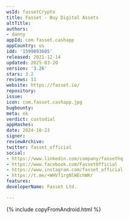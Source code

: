 ```yaml
---
wsId: fassetCrypto
title: Fasset - Buy Digital Assets
altTitle: 
authors:
- danny
appId: com.fasset.cashapp
appCountry: us
idd: '1599893605'
released: 2021-12-14
updated: 2025-03-20
version: '3.26'
stars: 3.2
reviews: 11
website: https://fasset.io/
repository: 
issue: 
icon: com.fasset.cashapp.jpg
bugbounty: 
meta: ok
verdict: custodial
appHashes: 
date: 2024-10-23
signer: 
reviewArchive: 
twitter: fasset_official
social:
- https://www.linkedin.com/company/fassethq
- https://www.facebook.com/FassetOfficial
- https://www.instagram.com/fasset_official
- https://t.me/+WHV71rgNlWEchWKr
features: 
developerName: Fasset Ltd.

---
```


{% include copyFromAndroid.html %}
